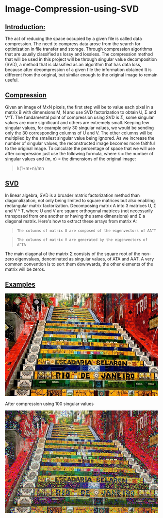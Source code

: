 # Image-Compression-using-SVD

 ## [Introduction:](/README.md#Introduction)

The act of reducing the space occupied by a given file is called data compression. The need to compress data arose from the search for optimization in file transfer and storage. Through compression algorithms that are usually classified as lossy and lossless.  The compression method that will be used in this project will be through singular value decomposition (SVD), a method that is classified as an algorithm that has data loss, because after decompression of a given file the information obtained It is different from the original, but similar enough to the original image to remain useful.

## [Compression](/README.md#Compression)

  Given an image of MxN pixels, the first step will be to value each pixel in a matrix B with dimensions M, N and use SVD factorization to obtain U, Σ and V^T.
  The fundamental point of compression using SVD is Σ, some singular values are more significant and others are extremely small. Keeping few singular values, for example only 30 singular values, we would be sending only the 30 corresponding columns of U and V. The other columns will be multiplied by the smallest singular value being ignored.
As we increase the number of singular values, the reconstructed image becomes more faithful to the original image.
To calculate the percentage of space that we will use after compression just use the following formula, where k = the number of singular values and (m, n) = the dimensions of the original image: 
> k(1+m+n)/mn

## [SVD](/README.md#SVD)

  In linear algebra, SVD is a broader matrix factorization method than diagonalization, not only being limited to square matrices but also enabling rectangular matrix factorization.
  Decomposing matrix A into 3 matrices U, Σ and V ^ T, where U and V are square orthogonal matrices (not necessarily transposed from one another or having the same dimensions) and Σ a diagonal matrix. Here's how to extract these arrays from matrix A:

>     The columns of matrix U are composed of the eigenvectors of AA^T

>     The columns of matrix V are generated by the eigenvectors of A^TA

  The main diagonal of the matrix Σ consists of the square root of the non-zero eigenvalues, denominated as singular values, of ATA and AAT. A very common convention is to sort them downwards, the other elements of the matrix will be zeros.
  
## [Examples](/README.md#Examples)
![escadaria-rio](/teste.jpg)

After compression using 100 singular values

![compressao](/compressed.jpg)
